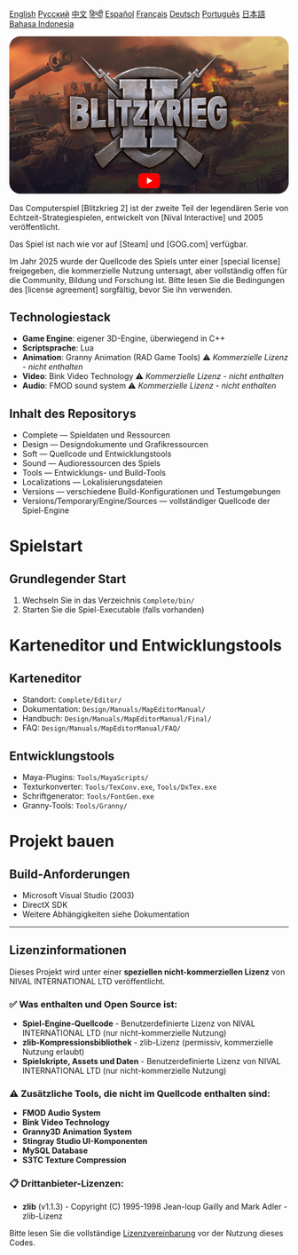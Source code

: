 [English](README.md)        [Русский](README_Russian.md)        [中文](README_Chinese.md)        [हिन्दी](README_Hindi.md)        [Español](README_Spanish.md)        [Français](README_French.md)        [Deutsch](README_German.md)        [Português](README_Portuguese.md)        [日本語](README_Japanese.md)        [Bahasa Indonesia](README_Indonesian.md)

[![Blitzkrieg II Trailer](Blitzkrieg_2.png)](https://www.youtube.com/watch?v=Cw8rA2hvDGg)

Das Computerspiel [Blitzkrieg 2] ist der zweite Teil der legendären Serie von Echtzeit-Strategiespielen, entwickelt von [Nival Interactive] und 2005 veröffentlicht.

Das Spiel ist nach wie vor auf [Steam] und [GOG.com] verfügbar.

Im Jahr 2025 wurde der Quellcode des Spiels unter einer [special license] freigegeben, die kommerzielle Nutzung untersagt, aber vollständig offen für die Community, Bildung und Forschung ist. Bitte lesen Sie die Bedingungen des [license agreement] sorgfältig, bevor Sie ihn verwenden.

## Technologiestack

- **Game Engine**: eigener 3D-Engine, überwiegend in C++  
- **Scriptsprache**: Lua  
- **Animation**: Granny Animation (RAD Game Tools) ⚠️ *Kommerzielle Lizenz - nicht enthalten*
- **Video**: Bink Video Technology ⚠️ *Kommerzielle Lizenz - nicht enthalten*
- **Audio**: FMOD sound system ⚠️ *Kommerzielle Lizenz - nicht enthalten*  

## Inhalt des Repositorys

- Complete — Spieldaten und Ressourcen  
- Design — Designdokumente und Grafikressourcen  
- Soft — Quellcode und Entwicklungstools  
- Sound — Audioressourcen des Spiels  
- Tools — Entwicklungs- und Build-Tools  
- Localizations — Lokalisierungsdateien
- Versions — verschiedene Build-Konfigurationen und Testumgebungen  
- Versions/Temporary/Engine/Sources — vollständiger Quellcode der Spiel-Engine  

# Spielstart

## Grundlegender Start
1. Wechseln Sie in das Verzeichnis `Complete/bin/`  
2. Starten Sie die Spiel-Executable (falls vorhanden)  


# Karteneditor und Entwicklungstools

## Karteneditor
- Standort: `Complete/Editor/`  
- Dokumentation: `Design/Manuals/MapEditorManual/`  
- Handbuch: `Design/Manuals/MapEditorManual/Final/`  
- FAQ: `Design/Manuals/MapEditorManual/FAQ/`  

## Entwicklungstools
- Maya-Plugins: `Tools/MayaScripts/`  
- Texturkonverter: `Tools/TexConv.exe`, `Tools/DxTex.exe`  
- Schriftgenerator: `Tools/FontGen.exe`  
- Granny-Tools: `Tools/Granny/`  



# Projekt bauen

## Build-Anforderungen
- Microsoft Visual Studio (2003)  
- DirectX SDK  
- Weitere Abhängigkeiten siehe Dokumentation

---

## Lizenzinformationen

Dieses Projekt wird unter einer **speziellen nicht-kommerziellen Lizenz** von NIVAL INTERNATIONAL LTD veröffentlicht.

### ✅ Was enthalten und Open Source ist:
- **Spiel-Engine-Quellcode** - Benutzerdefinierte Lizenz von NIVAL INTERNATIONAL LTD (nur nicht-kommerzielle Nutzung)
- **zlib-Kompressionsbibliothek** - zlib-Lizenz (permissiv, kommerzielle Nutzung erlaubt)
- **Spielskripte, Assets und Daten** - Benutzerdefinierte Lizenz von NIVAL INTERNATIONAL LTD (nur nicht-kommerzielle Nutzung)

### ⚠️ Zusätzliche Tools, die nicht im Quellcode enthalten sind:
- **FMOD Audio System**
- **Bink Video Technology**
- **Granny3D Animation System**
- **Stingray Studio UI-Komponenten**
- **MySQL Database**
- **S3TC Texture Compression**

### 📋 Drittanbieter-Lizenzen:
- **zlib** (v1.1.3) - Copyright (C) 1995-1998 Jean-loup Gailly and Mark Adler - zlib-Lizenz

Bitte lesen Sie die vollständige [Lizenzvereinbarung](LICENSE.md) vor der Nutzung dieses Codes.  

